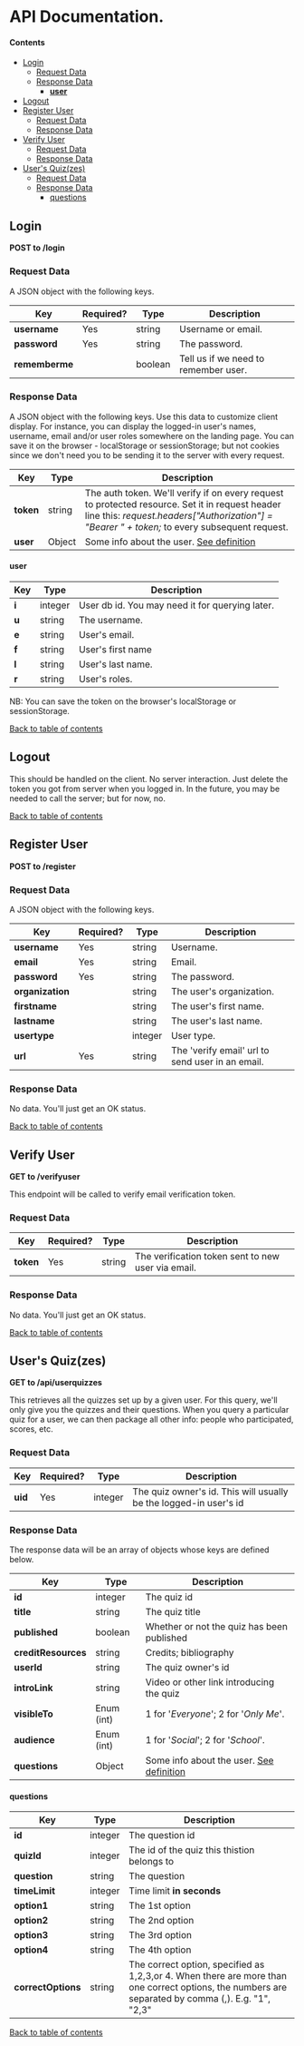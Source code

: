 # API Documentation.

#### Contents

<!-- Table of contents generated generated by http://tableofcontent.eu -->

- [Login](#login)
  - [Request Data](#request-data)
  - [Response Data](#response-data)
    - [**user**](#user)
- [Logout](#logout)
- [Register User](#register-user)
  - [Request Data](#request-data)
  - [Response Data](#response-data)
- [Verify User](#verify-user)
  - [Request Data](#request-data)
  - [Response Data](#response-data)
- [User's Quiz(zes)](#users-quizzes)
  - [Request Data](#request-data)
  - [Response Data](#response-data)
    - [questions](#questions)

## Login

**POST to /login**

### Request Data

A JSON object with the following keys.

| Key            | Required? | Type    | Description                          |
| -------------- | --------- | ------- | ------------------------------------ |
| **username**   | Yes       | string  | Username or email.                   |
| **password**   | Yes       | string  | The password.                        |
| **rememberme** |           | boolean | Tell us if we need to remember user. |

### Response Data

A JSON object with the following keys. Use this data to customize client display. For instance, you can display the logged-in user's names, username, email and/or user roles somewhere on the landing page. You can save it on the browser - localStorage or sessionStorage; but not cookies since we don't need you to be sending it to the server with every request.

| Key       | Type   | Description                                                                                                                                                                                      |
| --------- | ------ | ------------------------------------------------------------------------------------------------------------------------------------------------------------------------------------------------ |
| **token** | string | The auth token. We'll verify if on every request to protected resource. Set it in request header line this: _request.headers["Authorization"] = "Bearer " + token;_ to every subsequent request. |
| **user**  | Object | Some info about the user. [See definition](#user)                                                                                                                                                |

#### **user**

| Key   | Type    | Description                                     |
| ----- | ------- | ----------------------------------------------- |
| **i** | integer | User db id. You may need it for querying later. |
| **u** | string  | The username.                                   |
| **e** | string  | User's email.                                   |
| **f** | string  | User's first name                               |
| **l** | string  | User's last name.                               |
| **r** | string  | User's roles.                                   |

NB: You can save the token on the browser's localStorage or sessionStorage.

[Back to table of contents](#contents)

## Logout

This should be handled on the client. No server interaction. Just delete the token you got from server when you logged in. In the future, you may be needed to call the server; but for now, no.

[Back to table of contents](#contents)

## Register User

**POST to /register**

### Request Data

A JSON object with the following keys.

| Key              | Required? | Type    | Description                                      |
| ---------------- | --------- | ------- | ------------------------------------------------ |
| **username**     | Yes       | string  | Username.                                        |
| **email**        | Yes       | string  | Email.                                           |
| **password**     | Yes       | string  | The password.                                    |
| **organization** |           | string  | The user's organization.                         |
| **firstname**    |           | string  | The user's first name.                           |
| **lastname**     |           | string  | The user's last name.                            |
| **usertype**     |           | integer | User type.                                       |
| **url**          | Yes       | string  | The 'verify email' url to send user in an email. |

### Response Data

No data. You'll just get an OK status.

[Back to table of contents](#contents)

## Verify User

**GET to /verifyuser**

This endpoint will be called to verify email verification token.

### Request Data

| Key       | Required? | Type   | Description                                        |
| --------- | --------- | ------ | -------------------------------------------------- |
| **token** | Yes       | string | The verification token sent to new user via email. |

### Response Data

No data. You'll just get an OK status.

[Back to table of contents](#contents)

## User's Quiz(zes)

**GET to /api/userquizzes**

This retrieves all the quizzes set up by a given user. For this query, we'll only give you the quizzes and their questions. When you query a particular quiz for a user, we can then package all other info: people who participated, scores, etc.

### Request Data

| Key     | Required? | Type    | Description                                                       |
| ------- | --------- | ------- | ----------------------------------------------------------------- |
| **uid** | Yes       | integer | The quiz owner's id. This will usually be the logged-in user's id |

### Response Data

The response data will be an array of objects whose keys are defined below.

| Key                 | Type       | Description                                            |
| ------------------- | ---------- | ------------------------------------------------------ |
| **id**              | integer    | The quiz id                                            |
| **title**           | string     | The quiz title                                         |
| **published**       | boolean    | Whether or not the quiz has been published             |
| **creditResources** | string     | Credits; bibliography                                  |
| **userId**          | string     | The quiz owner's id                                    |
| **introLink**       | string     | Video or other link introducing the quiz               |
| **visibleTo**       | Enum (int) | 1 for '_Everyone_'; 2 for '_Only Me_'.                 |
| **audience**        | Enum (int) | 1 for '_Social_'; 2 for '_School_'.                    |
| **questions**       | Object     | Some info about the user. [See definition](#questions) |

#### questions

| Key                | Type    | Description                                                                                                                                        |
| ------------------ | ------- | -------------------------------------------------------------------------------------------------------------------------------------------------- |
| **id**             | integer | The question id                                                                                                                                    |
| **quizId**         | integer | The id of the quiz this thistion belongs to                                                                                                        |
| **question**       | string  | The question                                                                                                                                       |
| **timeLimit**      | integer | Time limit **in seconds**                                                                                                                          |
| **option1**        | string  | The 1st option                                                                                                                                     |
| **option2**        | string  | The 2nd option                                                                                                                                     |
| **option3**        | string  | The 3rd option                                                                                                                                     |
| **option4**        | string  | The 4th option                                                                                                                                     |
| **correctOptions** | string  | The correct option, specified as 1,2,3,or 4. When there are more than one correct options, the numbers are separated by comma (,). E.g. "1", "2,3" |

[Back to table of contents](#contents)
